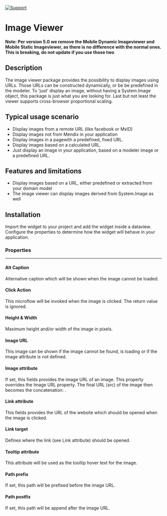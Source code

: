 [![Support](https://img.shields.io/badge/Mendix%20Support%3A-Community-green.svg)](https://docs.mendix.com/appstore/general/app-store-content-support#community-category)

Image Viewer
===

**Note: Per version 5.0 we remove the Mobile Dynamic Imageviewer and Mobile Static Imageviewer, as there is no difference with the normal ones. This is breaking, do not update if you use those two**

## Description

The image viewer package provides the possibility to display images using URLs. Those URLs can be constructed dynamically, or be be predefined in the modeler. To 'just' display an image, without having a System.Image object, this package is just what you are looking for. Last but not least the viewer supports cross-browser proportional scaling.

## Typical usage scenario

- Display images from a remote URL (like facebook or MxID)
- Display images not from Mendix in your application
- Display images in a pagewith a predefined, fixed URL.
- Display images based on a calculated URL.
- Just display an image in your application, based on a modeler image or a predefined URL.

## Features and limitations

- Display images based on a URL, either predefined or extracted from your domain model
- The image viewer can display images derived from System.Image as well

## Installation

Import the widget to your project and add the widget inside a dataview. Configure the properties to determine how the widget will behave in your application.

### Properties

---

#### Alt Caption

Alternative caption which will be shown when the image cannot be loaded.

#### Click Action

This microflow will be invoked when the image is clicked. The return value is ignored.

#### Height & Width

Maximum height and/or width of the image in pixels.

#### Image URL

This image can be shown if the image cannot be found, is loading or if the image attribute is not defined.

#### Image attribute

If set, this fields provides the image URL of an image. This property overrides the Image URL property. The final URL (src) of the image then becomes the concatenation: <Path prefix><Image attribute value><Path postfix>.

#### Link attribute

This fields provides the URL of the website which should be opened when the image is clicked.

#### Link target

Defines where the link (see Link attribute) should be opened.

#### Tooltip attribute

This attribute will be used as the tooltip hover text for the image.

#### Path prefix

If set, this path will be prefixed before the image URL.

#### Path postfix

If set, this path will be append after the image URL.
